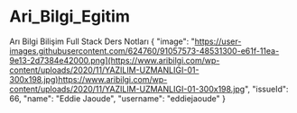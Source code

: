 # Ari_Bilgi_Egitim
Arı Bilgi Bilişim Full Stack Ders Notları
{
  "image": "https://user-images.githubusercontent.com/624760/91057573-48531300-e61f-11ea-9e13-2d7384e42000.png](https://www.aribilgi.com/wp-content/uploads/2020/11/YAZILIM-UZMANLIGI-01-300x198.jpg)https://www.aribilgi.com/wp-content/uploads/2020/11/YAZILIM-UZMANLIGI-01-300x198.jpg",
  "issueId": 66,
  "name": "Eddie Jaoude",
  "username": "eddiejaoude"
}

